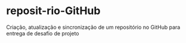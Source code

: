 # reposit-rio-GitHub
Criação, atualização e sincronização de um repositório no GitHub para entrega de desafio de projeto
